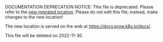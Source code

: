 DOCUMENTATION DEPRECATION NOTICE: This file is deprecated. Please refer to the
[new migrated
location](https://docs.prow.k8s.io/docs/life-of-a-prow-job/).
Please do not edit this file; instead, make changes to the new location!

The new location is served on the web at
https://docs.prow.k8s.io/docs/.

This file will be deleted on 2022-11-30.

